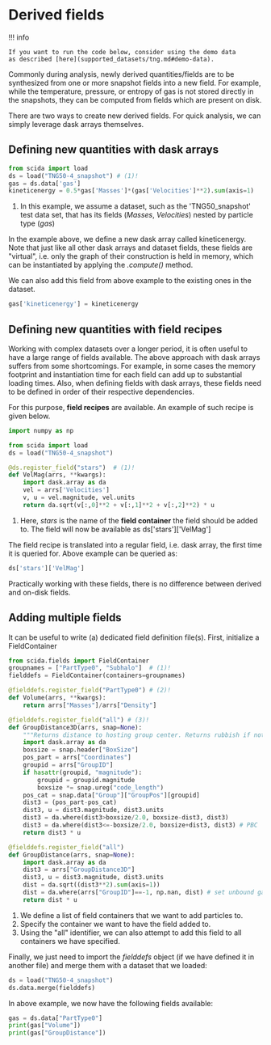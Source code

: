 # Derived fields

!!! info

    If you want to run the code below, consider using the demo data
    as described [here](supported_datasets/tng.md#demo-data).

Commonly during analysis, newly derived quantities/fields are to be synthesized from one or more snapshot fields into a new field. For example, while the temperature, pressure, or entropy of gas is not stored directly in the snapshots, they can be computed from fields which are present on disk.

There are two ways to create new derived fields. For quick analysis, we can simply leverage dask arrays themselves.


## Defining new quantities with dask arrays

``` py
from scida import load
ds = load("TNG50-4_snapshot") # (1)!
gas = ds.data['gas']
kineticenergy = 0.5*gas['Masses']*(gas['Velocities']**2).sum(axis=1)
```

1.  In this example, we assume a dataset, such as the 'TNG50\_snapshot' test data set, that has its fields (*Masses*, *Velocities*) nested by particle type (*gas*)

In the example above, we define a new dask array called kineticenergy. Note that just like all other dask arrays and dataset fields, these fields are "virtual", i.e. only the graph of their construction is held in memory, which can be instantiated by applying the *.compute()* method.

We can also add this field from above example to the existing ones in the dataset.

``` py
gas['kineticenergy'] = kineticenergy
```


## Defining new quantities with field recipes

Working with complex datasets over a longer period, it is often useful to have a large range of fields available. The above approach with dask arrays suffers from some shortcomings. For example, in some cases the memory footprint and instantiation time for each field can add up to substantial loading times. Also, when defining fields with dask arrays, these fields need to be defined in order of their respective dependencies.

For this purpose, **field recipes** are available. An example of such recipe is given below.


``` py
import numpy as np

from scida import load
ds = load("TNG50-4_snapshot")

@ds.register_field("stars")  # (1)!
def VelMag(arrs, **kwargs):
    import dask.array as da
    vel = arrs['Velocities']
    v, u = vel.magnitude, vel.units
    return da.sqrt(v[:,0]**2 + v[:,1]**2 + v[:,2]**2) * u
```

1.  Here, *stars* is the name of the **field container** the field should be added to. The field will now be available as ds\['stars'\]\['VelMag'\]

The field recipe is translated into a regular field, i.e. dask array, the first time it is queried for. Above example can be queried as:

``` py
ds['stars']['VelMag']
```

Practically working with these fields, there is no difference between derived and on-disk fields.


## Adding multiple fields

It can be useful to write (a) dedicated field definition file(s). First, initialize a FieldContainer

``` py
from scida.fields import FieldContainer
groupnames = ["PartType0", "Subhalo"]  # (1)!
fielddefs = FieldContainer(containers=groupnames)

@fielddefs.register_field("PartType0") # (2)!
def Volume(arrs, **kwargs):
    return arrs["Masses"]/arrs["Density"]

@fielddefs.register_field("all") # (3)!
def GroupDistance3D(arrs, snap=None):
    """Returns distance to hosting group center. Returns rubbish if not actually associated with a group."""
    import dask.array as da
    boxsize = snap.header["BoxSize"]
    pos_part = arrs["Coordinates"]
    groupid = arrs["GroupID"]
    if hasattr(groupid, "magnitude"):
        groupid = groupid.magnitude
        boxsize *= snap.ureg("code_length")
    pos_cat = snap.data["Group"]["GroupPos"][groupid]
    dist3 = (pos_part-pos_cat)
    dist3, u = dist3.magnitude, dist3.units
    dist3 = da.where(dist3>boxsize/2.0, boxsize-dist3, dist3)
    dist3 = da.where(dist3<=-boxsize/2.0, boxsize+dist3, dist3) # PBC
    return dist3 * u

@fielddefs.register_field("all")
def GroupDistance(arrs, snap=None):
    import dask.array as da
    dist3 = arrs["GroupDistance3D"]
    dist3, u = dist3.magnitude, dist3.units
    dist = da.sqrt((dist3**2).sum(axis=1))
    dist = da.where(arrs["GroupID"]==-1, np.nan, dist) # set unbound gas to nan
    return dist * u
```

1. We define a list of field containers that we want to add particles to.
2. Specify the container we want to have the field added to.
3. Using the "all" identifier, we can also attempt to add this field to all containers we have specified.

Finally, we just need to import the *fielddefs* object (if we have defined it in another file) and merge them with a dataset that we loaded:

``` py
ds = load("TNG50-4_snapshot")
ds.data.merge(fielddefs)
```

In above example, we now have the following fields available:

``` py
gas = ds.data["PartType0"]
print(gas["Volume"])
print(gas["GroupDistance"])
```
